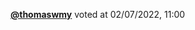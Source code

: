  <a href=https://github.com/thomaswmy><strong>@thomaswmy</strong></a>  voted  at 02/07/2022, 11:00 
